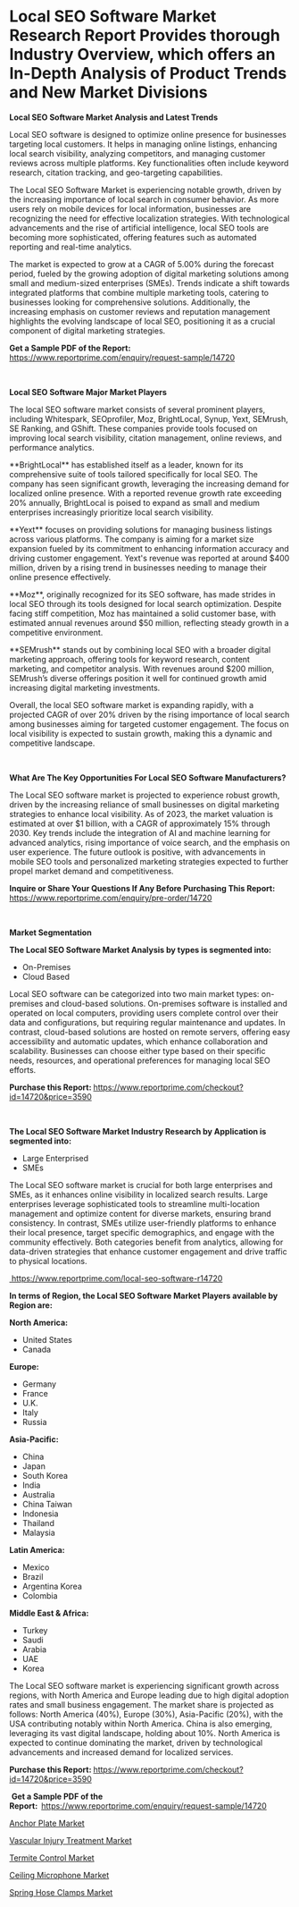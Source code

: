 <p><h1>Local SEO Software Market Research Report Provides thorough Industry Overview, which offers an In-Depth Analysis of Product Trends and New Market Divisions</h1></p><p><strong>Local SEO Software Market Analysis and Latest Trends</strong></p>
<p><p>Local SEO software is designed to optimize online presence for businesses targeting local customers. It helps in managing online listings, enhancing local search visibility, analyzing competitors, and managing customer reviews across multiple platforms. Key functionalities often include keyword research, citation tracking, and geo-targeting capabilities.</p><p>The Local SEO Software Market is experiencing notable growth, driven by the increasing importance of local search in consumer behavior. As more users rely on mobile devices for local information, businesses are recognizing the need for effective localization strategies. With technological advancements and the rise of artificial intelligence, local SEO tools are becoming more sophisticated, offering features such as automated reporting and real-time analytics.</p><p>The market is expected to grow at a CAGR of 5.00% during the forecast period, fueled by the growing adoption of digital marketing solutions among small and medium-sized enterprises (SMEs). Trends indicate a shift towards integrated platforms that combine multiple marketing tools, catering to businesses looking for comprehensive solutions. Additionally, the increasing emphasis on customer reviews and reputation management highlights the evolving landscape of local SEO, positioning it as a crucial component of digital marketing strategies.</p></p>
<p><strong>Get a Sample PDF of the Report:&nbsp;</strong> <a href="https://www.reportprime.com/enquiry/request-sample/14720?utm_campaign=2244&utm_medium=2&utm_source=Github&utm_content=ia&utm_term=20032025&utm_id=local-seo-software">https://www.reportprime.com/enquiry/request-sample/14720</a></p>
<p>&nbsp;</p>
<p><strong>Local SEO Software Major Market Players</strong></p>
<p><p>The local SEO software market consists of several prominent players, including Whitespark, SEOprofiler, Moz, BrightLocal, Synup, Yext, SEMrush, SE Ranking, and GShift. These companies provide tools focused on improving local search visibility, citation management, online reviews, and performance analytics.</p><p>**BrightLocal** has established itself as a leader, known for its comprehensive suite of tools tailored specifically for local SEO. The company has seen significant growth, leveraging the increasing demand for localized online presence. With a reported revenue growth rate exceeding 20% annually, BrightLocal is poised to expand as small and medium enterprises increasingly prioritize local search visibility.</p><p>**Yext** focuses on providing solutions for managing business listings across various platforms. The company is aiming for a market size expansion fueled by its commitment to enhancing information accuracy and driving customer engagement. Yext's revenue was reported at around $400 million, driven by a rising trend in businesses needing to manage their online presence effectively.</p><p>**Moz**, originally recognized for its SEO software, has made strides in local SEO through its tools designed for local search optimization. Despite facing stiff competition, Moz has maintained a solid customer base, with estimated annual revenues around $50 million, reflecting steady growth in a competitive environment.</p><p>**SEMrush** stands out by combining local SEO with a broader digital marketing approach, offering tools for keyword research, content marketing, and competitor analysis. With revenues around $200 million, SEMrush’s diverse offerings position it well for continued growth amid increasing digital marketing investments.</p><p>Overall, the local SEO software market is expanding rapidly, with a projected CAGR of over 20% driven by the rising importance of local search among businesses aiming for targeted customer engagement. The focus on local visibility is expected to sustain growth, making this a dynamic and competitive landscape.</p></p>
<p>&nbsp;</p>
<p><strong>What Are The Key Opportunities For Local SEO Software Manufacturers?</strong></p>
<p><p>The Local SEO software market is projected to experience robust growth, driven by the increasing reliance of small businesses on digital marketing strategies to enhance local visibility. As of 2023, the market valuation is estimated at over $1 billion, with a CAGR of approximately 15% through 2030. Key trends include the integration of AI and machine learning for advanced analytics, rising importance of voice search, and the emphasis on user experience. The future outlook is positive, with advancements in mobile SEO tools and personalized marketing strategies expected to further propel market demand and competitiveness.</p></p>
<p><strong>Inquire or Share Your Questions If Any Before Purchasing This Report:</strong> <a href="https://www.reportprime.com/enquiry/pre-order/14720?utm_campaign=2244&utm_medium=2&utm_source=Github&utm_content=ia&utm_term=20032025&utm_id=local-seo-software">https://www.reportprime.com/enquiry/pre-order/14720</a></p>
<p>&nbsp;</p>
<p><strong>Market Segmentation</strong></p>
<p><strong>The Local SEO Software Market Analysis by types is segmented into:</strong></p>
<p><ul><li>On-Premises</li><li>Cloud Based</li></ul></p>
<p><p>Local SEO software can be categorized into two main market types: on-premises and cloud-based solutions. On-premises software is installed and operated on local computers, providing users complete control over their data and configurations, but requiring regular maintenance and updates. In contrast, cloud-based solutions are hosted on remote servers, offering easy accessibility and automatic updates, which enhance collaboration and scalability. Businesses can choose either type based on their specific needs, resources, and operational preferences for managing local SEO efforts.</p></p>
<p><strong>Purchase this Report:&nbsp;</strong><a href="https://www.reportprime.com/checkout?id=14720&price=3590&utm_campaign=2244&utm_medium=2&utm_source=Github&utm_content=ia&utm_term=20032025&utm_id=local-seo-software">https://www.reportprime.com/checkout?id=14720&price=3590</a></p>
<p>&nbsp;</p>
<p><strong>The Local SEO Software Market Industry Research by Application is segmented into:</strong></p>
<p><ul><li>Large Enterprised</li><li>SMEs</li></ul></p>
<p><p>The Local SEO software market is crucial for both large enterprises and SMEs, as it enhances online visibility in localized search results. Large enterprises leverage sophisticated tools to streamline multi-location management and optimize content for diverse markets, ensuring brand consistency. In contrast, SMEs utilize user-friendly platforms to enhance their local presence, target specific demographics, and engage with the community effectively. Both categories benefit from analytics, allowing for data-driven strategies that enhance customer engagement and drive traffic to physical locations.</p></p>
<p><a href="https://www.reportprime.com/local-seo-software-r14720?utm_campaign=2244&utm_medium=2&utm_source=Github&utm_content=ia&utm_term=20032025&utm_id=local-seo-software">&nbsp;https://www.reportprime.com/local-seo-software-r14720</a></p>
<p><strong>In terms of Region, the Local SEO Software Market Players available by Region are:</strong></p>
<p>
    <p> <strong> North America: </strong>
        <ul>
            <li>United States</li>
            <li>Canada</li>
        </ul>
        </p> 
    <p> <strong> Europe: </strong>
        <ul>
            <li>Germany</li>
            <li>France</li>
            <li>U.K.</li>
            <li>Italy</li>
            <li>Russia</li>
        </ul>
        </p> 
    <p> <strong> Asia-Pacific: </strong>
        <ul>
            <li>China</li>
            <li>Japan</li>
            <li>South Korea</li>
            <li>India</li>
            <li>Australia</li>
            <li>China Taiwan</li>
            <li>Indonesia</li>
            <li>Thailand</li>
            <li>Malaysia</li>
        </ul>
        </p> 
    <p> <strong> Latin America: </strong>
        <ul>
            <li>Mexico</li>
            <li>Brazil</li>
            <li>Argentina Korea</li>
            <li>Colombia</li>
        </ul>
        </p> 
    <p> <strong> Middle East & Africa: </strong>
        <ul>
            <li>Turkey</li>
            <li>Saudi</li>
            <li>Arabia</li>
            <li>UAE</li>
            <li>Korea</li>
        </ul>
    </p>
    </p>
<p><p>The Local SEO software market is experiencing significant growth across regions, with North America and Europe leading due to high digital adoption rates and small business engagement. The market share is projected as follows: North America (40%), Europe (30%), Asia-Pacific (20%), with the USA contributing notably within North America. China is also emerging, leveraging its vast digital landscape, holding about 10%. North America is expected to continue dominating the market, driven by technological advancements and increased demand for localized services.</p></p>
<p><strong>Purchase this Report: </strong><a href="https://www.reportprime.com/checkout?id=14720&price=3590&utm_campaign=2244&utm_medium=2&utm_source=Github&utm_content=ia&utm_term=20032025&utm_id=local-seo-software">https://www.reportprime.com/checkout?id=14720&price=3590</a></p>
<p>&nbsp;<strong>Get a Sample PDF of the Report:&nbsp;&nbsp;</strong><a href="https://www.reportprime.com/enquiry/request-sample/14720?utm_campaign=2244&utm_medium=2&utm_source=Github&utm_content=ia&utm_term=20032025&utm_id=local-seo-software">https://www.reportprime.com/enquiry/request-sample/14720</a></p>
<p><strong></strong></p>
<p><p><a href="https://www.linkedin.com/pulse/anchor-plate-market-navigating-challenges-unlocking-potential-vnj6c?utm_campaign=2244&utm_medium=2&utm_source=Github&utm_content=ia&utm_term=20032025&utm_id=local-seo-software">Anchor Plate Market</a></p><p><a href="https://github.com/yodhafirorae/Market-Research-Report-List-1/blob/main/vascular-injury-treatment-market.md?utm_campaign=2244&utm_medium=2&utm_source=Github&utm_content=ia&utm_term=20032025&utm_id=local-seo-software">Vascular Injury Treatment Market</a></p><p><a href="https://github.com/busamoleankk/Market-Research-Report-List-1/blob/main/termite-control-market.md?utm_campaign=2244&utm_medium=2&utm_source=Github&utm_content=ia&utm_term=20032025&utm_id=local-seo-software">Termite Control Market</a></p><p><a href="https://www.linkedin.com/pulse/ceiling-microphone-market-outlook-complete-industry-analysis-et2ec?utm_campaign=2244&utm_medium=2&utm_source=Github&utm_content=ia&utm_term=20032025&utm_id=local-seo-software">Ceiling Microphone Market</a></p><p><a href="https://www.linkedin.com/pulse/anticipated-growth-spring-hose-clamps-market-121-cagr-2025-2032-9in6c?utm_campaign=2244&utm_medium=2&utm_source=Github&utm_content=ia&utm_term=20032025&utm_id=local-seo-software">Spring Hose Clamps Market</a></p></p>